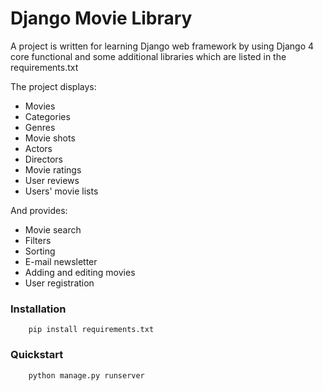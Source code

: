 # Django Movie Library

A project is written for learning Django web framework by using Django 4 core functional and some additional libraries which are listed
in the requirements.txt

The project displays:

- Movies
- Categories
- Genres
- Movie shots
- Actors
- Directors
- Movie ratings
- User reviews
- Users' movie lists

And provides:

- Movie search
- Filters
- Sorting
- E-mail newsletter
- Adding and editing movies
- User registration


### Installation

```
	pip install requirements.txt
```

### Quickstart

```
	python manage.py runserver
```


